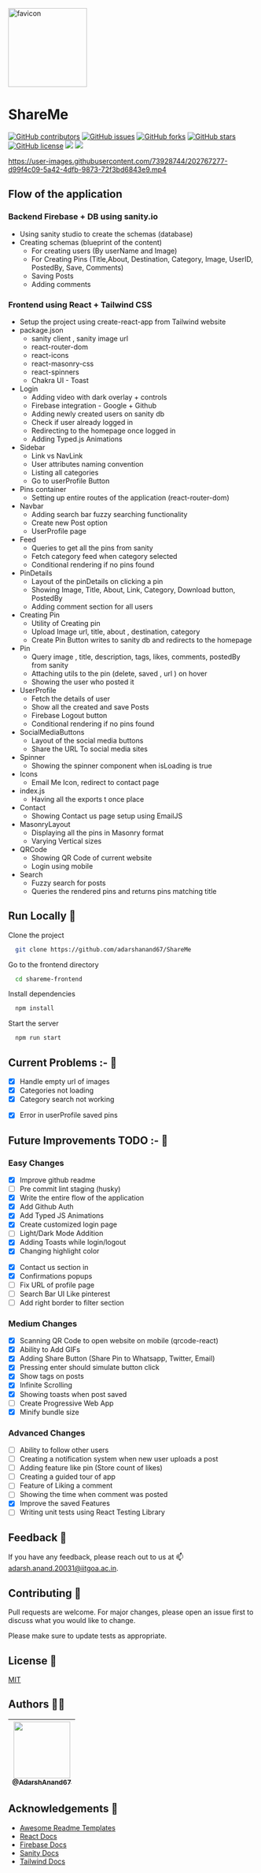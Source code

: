 <img width="160" alt="favicon" src="https://user-images.githubusercontent.com/73928744/205104569-73967f36-fe3d-4dbc-ad8f-26070420fe10.png">

# ShareMe

[![GitHub contributors](https://img.shields.io/github/contributors/adarshanand67/ShareMe)](https://github.com/adarshanand67/ShareMe/contributors)
[![GitHub issues](https://img.shields.io/github/issues/adarshanand67/ShareMe)](https://github.com/adarshanand67/ShareMe/issues)
[![GitHub forks](https://img.shields.io/github/forks/adarshanand67/ShareMe)](https://github.com/adarshanand67/ShareMe/network)
[![GitHub stars](https://img.shields.io/github/stars/adarshanand67/ShareMe)](https://github.com/adarshanand67/ShareMe/stargazers)
[![GitHub license](https://img.shields.io/github/license/adarshanand67/ShareMe)](https://github.com/adarshanand67/ShareMe/blob/master/LICENSE)
<img src="https://img.shields.io/github/languages/top/adarshanand67/ShareMe">
<img src="https://img.shields.io/github/watchers/adarshanand67/ShareMe" />

https://user-images.githubusercontent.com/73928744/202767277-d99f4c09-5a42-4dfb-9873-72f3bd6843e9.mp4

## Flow of the application

### Backend Firebase + DB using sanity.io

- Using sanity studio to create the schemas (database)
- Creating schemas (blueprint of the content)
  - For creating users (By userName and Image)
  - For Creating Pins (Title,About, Destination, Category, Image, UserID, PostedBy, Save, Comments)
  - Saving Posts
  - Adding comments

### Frontend using React + Tailwind CSS

- Setup the project using create-react-app from Tailwind website
- package.json
  - sanity client , sanity image url
  - react-router-dom
  - react-icons
  - react-masonry-css
  - react-spinners
  - Chakra UI - Toast
- Login
  - Adding video with dark overlay + controls
  - Firebase integration - Google + Github
  - Adding newly created users on sanity db
  - Check if user already logged in
  - Redirecting to the homepage once logged in
  - Adding Typed.js Animations
- Sidebar
  - Link vs NavLink
  - User attributes naming convention
  - Listing all categories
  - Go to userProfile Button
- Pins container
  - Setting up entire routes of the application (react-router-dom)
- Navbar
  - Adding search bar fuzzy searching functionality
  - Create new Post option
  - UserProfile page
- Feed
  - Queries to get all the pins from sanity
  - Fetch category feed when category selected
  - Conditional rendering if no pins found
- PinDetails
  - Layout of the pinDetails on clicking a pin
  - Showing Image, Title, About, Link, Category, Download button, PostedBy
  - Adding comment section for all users
- Creating Pin
  - Utility of Creating pin
  - Upload Image url, title, about , destination, category
  - Create Pin Button writes to sanity db and redirects to the homepage
- Pin
  - Query image , title, description, tags, likes, comments, postedBy from sanity
  - Attaching utils to the pin (delete, saved , url ) on hover
  - Showing the user who posted it
- UserProfile
  - Fetch the details of user
  - Show all the created and save Posts
  - Firebase Logout button
  - Conditional rendering if no pins found
- SocialMediaButtons
  - Layout of the social media buttons
  - Share the URL To social media sites
- Spinner
  - Showing the spinner component when isLoading is true
- Icons
  - Email Me Icon, redirect to contact page
- index.js
  - Having all the exports t once place
- Contact
  - Showing Contact us page setup using EmailJS
- MasonryLayout
  - Displaying all the pins in Masonry format
  - Varying Vertical sizes
- QRCode
  - Showing QR Code of current website
  - Login using mobile
- Search
  - Fuzzy search for posts
  - Queries the rendered pins and returns pins matching title

<!-- ## Screenshots 📷 -->

<!-- ![App Screenshot](https://via.placeholder.com/468x300?text=App+Screenshot+Here) -->

## Run Locally 🚀

Clone the project

```bash
  git clone https://github.com/adarshanand67/ShareMe
```

Go to the frontend directory

```bash
  cd shareme-frontend
```

Install dependencies

```bash
  npm install
```

Start the server

```bash
  npm run start
```

<!-- ## Lessons Learned 📝

What did you learn while building this project? What challenges did you face and how did you overcome them?

- Learnt bla bla... -->

## Current Problems :- 🔧

- [x] Handle empty url of images
- [x] Categories not loading
- [x] Category search not working
<!-- - [ ] Change icons of Saving Pins -->
- [x] Error in userProfile saved pins
<!-- - [ ] Deleting Comments by users -->

## Future Improvements TODO :- 🔧

### Easy Changes

- [x] Improve github readme
- [ ] Pre commit lint staging (husky)
- [x] Write the entire flow of the application
- [x] Add Github Auth
- [x] Add Typed JS Animations
- [x] Create customized login page
- [ ] Light/Dark Mode Addition
- [x] Adding Toasts while login/logout
- [x] Changing highlight color
<!-- - [ ] Showing confetti animation, creating a pin -->
- [x] Contact us section in
- [x] Confirmations popups
- [ ] Fix URL of profile page
- [ ] Search Bar UI Like pinterest
- [ ] Add right border to filter section
<!-- - [ ] Cutomer feedback section -->

### Medium Changes

- [x] Scanning QR Code to open website on mobile (qrcode-react)
- [x] Ability to Add GIFs
- [x] Adding Share Button (Share Pin to Whatsapp, Twitter, Email)
- [x] Pressing enter should simulate button click
- [x] Show tags on posts
- [x] Infinite Scrolling
- [x] Showing toasts when post saved
- [ ] Create Progressive Web App
- [x] Minify bundle size

### Advanced Changes

- [ ] Ability to follow other users
- [ ] Creating a notification system when new user uploads a post
- [ ] Adding feature like pin (Store count of likes)
- [ ] Creating a guided tour of app
- [ ] Feature of Liking a comment
- [ ] Showing the time when comment was posted
- [x] Improve the saved Features
- [ ] Writing unit tests using React Testing Library

## Feedback 📝

If you have any feedback, please reach out to us at 📫 adarsh.anand.20031@iitgoa.ac.in.

## Contributing 🤝

Pull requests are welcome. For major changes, please open an issue first to discuss what you would like to change.

Please make sure to update tests as appropriate.

## License 📜

[MIT](https://choosealicense.com/licenses/mit/)

## Authors 👨‍💻

| [<img src="https://github.com/AdarshAnand67.png?size=115" width=115><br><sub>@AdarshAnand67</sub>](https://github.com/AdarshAnand67) |
| :----------------------------------------------------------------------------------------------------------------------------------: |

## Acknowledgements 🙏

- [Awesome Readme Templates](https://awesomeopensource.com/project/elangosundar/awesome-README-templates)
- [React Docs](https://reactjs.org/docs/getting-started.html)
- [Firebase Docs](https://firebase.google.com/docs)
- [Sanity Docs](https://www.sanity.io/docs)
- [Tailwind Docs](https://tailwindcss.com/docs)
